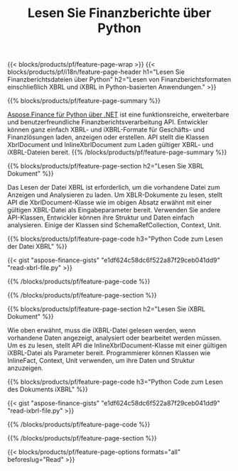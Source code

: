 ﻿---
title: Lesen Sie Finanzberichte über Python
url: /de/python-net/read/
description:  Python-Code zum Lesen von Finanzberichten in XBRL- und iXBRL-Dateien über die Python-Bibliothek.
---
{{< blocks/products/pf/feature-page-wrap >}}
{{< blocks/products/pf/i18n/feature-page-header h1="Lesen Sie Finanzberichtsdateien über Python" h2="Lesen von Finanzberichtsformaten einschließlich XBRL und iXBRL in Python-basierten Anwendungen." >}}

{{% blocks/products/pf/feature-page-summary %}}

[Aspose.Finance für Python über .NET](https://products.aspose.com/finance/python-net/) ist eine funktionsreiche, erweiterbare und benutzerfreundliche Finanzberichtsverarbeitung API. Entwickler können ganz einfach XBRL- und iXBRL-Formate für Geschäfts- und Finanzlösungen laden, anzeigen oder erstellen. API stellt die Klassen XbrlDocument und InlineXbrlDocument zum Laden gültiger XBRL- und iXBRL-Dateien bereit.
{{% /blocks/products/pf/feature-page-summary %}}

{{% blocks/products/pf/feature-page-section h2="Lesen Sie XBRL Dokument" %}}

Das Lesen der Datei XBRL ist erforderlich, um die vorhandene Datei zum Anzeigen und Analysieren zu laden. Um XBLR-Dokumente zu lesen, stellt API die XbrlDocument-Klasse wie im obigen Absatz erwähnt mit einer gültigen XBRL-Datei als Eingabeparameter bereit. Verwenden Sie andere API-Klassen, Entwickler können ihre Struktur und Daten einfach analysieren. Einige der Klassen sind SchemaRefCollection, Context, Unit.

{{% blocks/products/pf/feature-page-code h3="Python Code zum Lesen der Datei XBRL" %}}

{{< gist "aspose-finance-gists" "e1df624c58dc6f522a87f29ceb041dd9" "read-xbrl-file.py" >}} 

{{% /blocks/products/pf/feature-page-code %}}

{{% /blocks/products/pf/feature-page-section %}}

{{% blocks/products/pf/feature-page-section h2="Lesen Sie iXBRL Dokument" %}}

Wie oben erwähnt, muss die iXBRL-Datei gelesen werden, wenn vorhandene Daten angezeigt, analysiert oder bearbeitet werden müssen. Um es zu lesen, stellt API die InlineXbrlDocument-Klasse mit einer gültigen iXBRL-Datei als Parameter bereit. Programmierer können Klassen wie InlineFact, Context, Unit verwenden, um ihre Daten und Struktur anzuzeigen. 

{{% blocks/products/pf/feature-page-code h3="Python Code zum Lesen des Dokuments iXBRL" %}}

{{< gist "aspose-finance-gists" "e1df624c58dc6f522a87f29ceb041dd9" "read-ixbrl-file.py" >}}

{{% /blocks/products/pf/feature-page-code %}}

{{% /blocks/products/pf/feature-page-section %}}

{{< blocks/products/pf/feature-page-options formats="all" beforeslug="Read" >}}